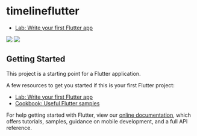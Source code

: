 # timelineflutter

- [Lab: Write your first Flutter app](https://flutter.dev/docs/get-started/codelab)

![](https://i.postimg.cc/pTsQfdN7/1-1.png)
![](https://i.postimg.cc/7hcgRQZn/2-1.png)

## Getting Started

This project is a starting point for a Flutter application.

A few resources to get you started if this is your first Flutter project:

- [Lab: Write your first Flutter app](https://flutter.dev/docs/get-started/codelab)
- [Cookbook: Useful Flutter samples](https://flutter.dev/docs/cookbook)

For help getting started with Flutter, view our
[online documentation](https://flutter.dev/docs), which offers tutorials,
samples, guidance on mobile development, and a full API reference.
